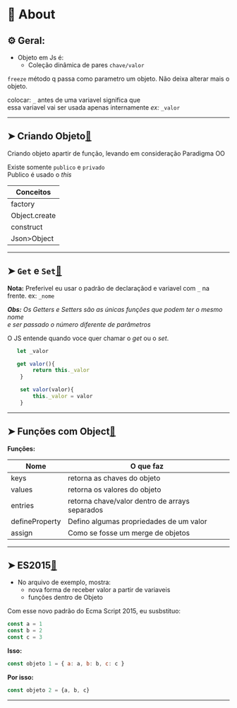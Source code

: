 # 📌 About
## ⚙️ Geral:

* Objeto em Js é:
    * Coleção dinâmica de pares `chave/valor` 

 `freeze` método q passa como parametro um objeto. Não deixa alterar mais o objeto.
 
 colocar: `_` antes de uma variavel significa que <br>essa variavel vai ser usada apenas internamente _ex:_ `_valor` 
___
## ➤ Criando Objeto[🔗](https://github.com/RoniDeringer/curso_web_moderno/blob/master/object_7/criar.js)

Criando objeto apartir de função, levando em consideração Paradigma OO

Existe somente `publico` e `privado`<br>
Publico é usado o _this_<br>

Conceitos|
---------|
factory|
Object.create|
construct|
Json>Object|

___
## ➤ `Get` e `Set`[🔗](https://github.com/RoniDeringer/curso_web_moderno/blob/master/object_7/GetSet.js)

**Nota:** Preferivel eu usar o padrão de declaraçãod e variavel com `_` na frente.
ex: `_nome`

_**Obs:** Os Getters e Setters são as únicas funções que podem ter o mesmo nome <br>
e ser passado o número diferente de parâmetros_

O JS entende quando voce quer chamar o _get_ ou o _set_.  
 
~~~~javascript
   let _valor

   get valor(){
        return this._valor
    }

    set valor(valor){
        this._valor = valor
    }
~~~~
___
## ➤ Funções com Object[🔗](https://github.com/RoniDeringer/curso_web_moderno/blob/master/object_7/funcoes.js)

**Funções:**

Nome | O que faz
---|---
keys | retorna as chaves do objeto
values | retorna os valores do objeto
entries | retorna chave/valor dentro de arrays separados
defineProperty | Defino algumas propriedades de um valor
assign | Como se fosse um merge de objetos


___
## ➤ **ES2015**[🔗](https://github.com/RoniDeringer/curso_web_moderno/blob/master/object_7/padraoES2015.js)

* No arquivo de exemplo, mostra:
    * nova forma de receber valor a partir de variaveis
    * funções dentro de Objeto


Com esse novo padrão do Ecma Script 2015, eu susbstituo:
~~~~javascript
const a = 1
const b = 2
const c = 3
~~~~
**Isso:**
~~~~javascript
const objeto 1 = { a: a, b: b, c: c }
~~~~
**Por isso:**
~~~~javascript
const objeto 2 = {a, b, c}
~~~~

___
